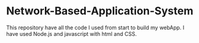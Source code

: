 # Network-Based-Application-System
This repository have all the code I used from start to build my webApp. I have used Node.js and javascript with html and CSS.
